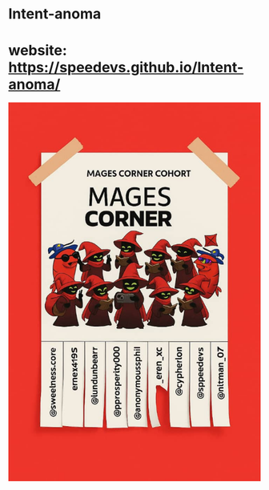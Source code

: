 
# Intent-anoma


# website: https://speedevs.github.io/Intent-anoma/




![Screenshot of a comment on a GitHub issue showing an image, added in the Markdown, of an Octocat smiling and raising a tentacle.](https://raw.githubusercontent.com/Speedevs/Intent-anoma/refs/heads/main/IMG-20250915-WA0068.jpg)
